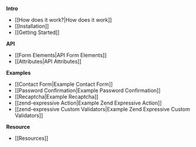 **Intro**

- [[How does it work?|How does it work]]
- [[Installation]]
- [[Getting Started]]

**API**

- [[Form Elements|API Form Elements]]
- [[Attributes|API Attributes]]

**Examples**

- [[Contact Form|Example Contact Form]]
- [[Password Confirmation|Example Password Confirmation]]
- [[Recaptcha|Example Recaptcha]]
- [[zend-expressive Action|Example Zend Expressive Action]]
- [[zend-expressive Custom Validators|Example Zend Expressive Custom Validators]]

**Resource**

- [[Resources]]
